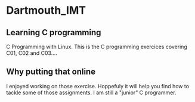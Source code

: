 # Dartmouth_IMT

## Learning C programming
 C Programming with Linux.
 This is the C programming exercices covering C01, C02 and C03....

## Why putting that online
I enjoyed working on those exercise. Hoppefuly it will help you find how to tackle some of those assignments.
I am still a "junior" C programmer.

